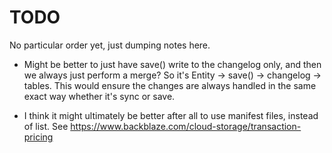 # TODO

No particular order yet, just dumping notes here.

- Might be better to just have save() write to the changelog only, and then
we always just perform a merge? So it's Entity -> save() -> changelog -> tables.
This would ensure the changes are always handled in the same exact way whether
it's sync or save.

- I think it might ultimately be better after all to use manifest files, instead
of list. See https://www.backblaze.com/cloud-storage/transaction-pricing

